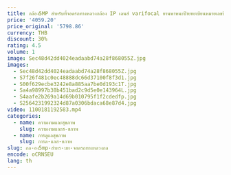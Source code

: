 ```yaml
---
title: กล้อง5MP สำหรับที่จอดรถทางหลวงกล้อง IP เลนส์ varifocal ยานพาหนะป้ายทะเบียนหมายเลขป้ายทะเบียนกล้องถ่ายรูปอินฟราเรด LED
price: '4059.20'
price_original: '5798.86'
currency: THB
discount: 30%
rating: 4.5
volume: 1
image: Sec48d42dd4024eadaabd74a28f868055Z.jpg
images:
  - Sec48d42dd4024eadaabd74a28f868055Z.jpg
  - S7f26f481c0ec48888dc66d37100f8f3d1.jpg
  - S00f629ecbe3242e8a885aa7be0d193c1T.jpg
  - Sa4a98997b38b451bad2c9d5e0e143964L.jpg
  - S4aafe2b269a14d69b010795f1f2cdedfp.jpg
  - S2564231992324d87a0306bdaca68e87d4.jpg
video: 1100181192583.mp4
categories:
  - name: ความงามและสุขภาพ
    slug: ความงามและส-ขภาพ
  - name: การดูแลสุขภาพ
    slug: การด-แลส-ขภาพ
slug: กล-อง5mp-สำหร-บท-จอดรถทางหลวงกล
encode: oCRNSEU
lang: th
---
```

  